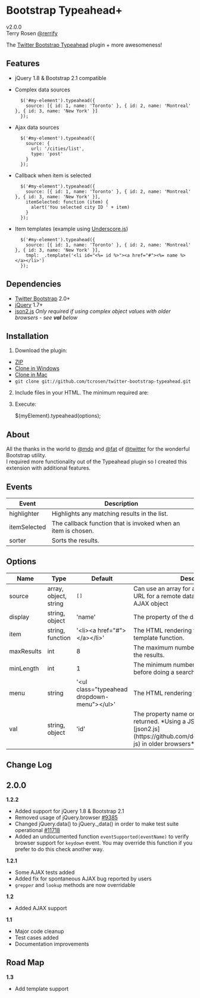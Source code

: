 Bootstrap Typeahead+
========================

v2.0.0<br />
Terry Rosen [@rerrify](https://twitter.com/#!/rerrify)

The [Twitter Bootstrap Typeahead](http://twitter.github.com/bootstrap/javascript.html#typeahead) plugin + more awesomeness!

Features
-----------------

- jQuery 1.8 & Bootstrap 2.1 compatible

- Complex data sources

		$('#my-element').typeahead({
		  source: [{ id: 1, name: 'Toronto' }, { id: 2, name: 'Montreal' }, { id: 3, name: 'New York' }]
		});

- Ajax data sources

		$('#my-element').typeahead({
		  source: {
		  	url: '/cities/list',
		  	type: 'post'
		  }
		});

- Callback when item is selected

		$('#my-element').typeahead({
		  source: [{ id: 1, name: 'Toronto' }, { id: 2, name: 'Montreal' }, { id: 3, name: 'New York' }],
		  itemSelected: function (item) {
		  	alert('You selected city ID ' + item)
		  }
		});

- Item templates (example using [Underscore.js](http://underscorejs.org/))

		$('#my-element').typeahead({
		  source: [{ id: 1, name: 'Toronto' }, { id: 2, name: 'Montreal' }, { id: 3, name: 'New York' }],
		  tmpl: _.template('<li id="<%= id %>"><a href="#"><%= name %></a></li>')
		});

Dependencies
-----------------
- [Twitter Bootstrap](https://github.com/twitter/bootstrap) 2.0+
- [jQuery](http://docs.jquery.com/Downloading_jQuery) 1.7+
- [json2.js](https://github.com/douglascrockford/JSON-js) *Only required if using complex object values with older browsers - see **val** below*

Installation
-----------------

1) Download the plugin:

- [ZIP](https://github.com/tcrosen/twitter-bootstrap-typeahead/zipball/master)
- [Clone in Windows](github-windows://openRepo/https://github.com/tcrosen/twitter-bootstrap-typeahead)
- [Clone in Mac](github-mac://openRepo/https://github.com/tcrosen/twitter-bootstrap-typeahead)
- `git clone git://github.com/tcrosen/twitter-bootstrap-typeahead.git`

2) Include files in your HTML. The minimum required are:

    <link href="/path/to/bootstrap.css" rel="stylesheet">
    <script src="/path/to/jquery.js" type="text/javascript"></script>
    <script src="/path/to/bootstrap-typeahead.js" type="text/javascript"></script>

3) Execute:

    $(myElement).typeahead(options);

About
-----------------
All the thanks in the world to [@mdo](https://twitter.com/#!/mdo) and [@fat](https://twitter.com/#!/fat) of [@twitter](https://twitter.com/) for the wonderful Bootstrap utility.<br />
I required more functionality out of the Typeahead plugin so I created this extension with additional features.

Events
-----------------

<table width="100%">
	<thead>
		<tr>
			<th>
				Event
			</th>
			<th>
				Description
			</th>
		</tr>
	</thead>
    <tr>
        <td>
            highlighter
        </td>
        <td>
            Highlights any matching results in the list.
        </td>
    </tr>
    <tr>
        <td>
            itemSelected
        </td>
        <td>
            The callback function that is invoked when an item is chosen.
        </td>
    </tr>
    <tr>
        <td>
            sorter
        </td>
        <td>
            Sorts the results.
        </td>
    </tr>
</table>

Options
-----------------

<table width="100%">
<thead>
	<tr>
		<th>
			Name
		</th>
		<th>
			Type
		</th>
		<th>
			Default
		</th>
		<th>
			Description
		</th>
	</tr>
</thead>
    <tr>
        <td>
            source
        </td>
        <td>
            array, object, string
        </td>
        <td>
        <pre>[]
</pre>
        </td>
        <td>
            Can use an array for a local data source, a URL for a remote data source or a full jQuery AJAX object
        </td>
    </tr>
    <tr>
        <td>
            display
        </td>
		<td>
            string, object
        </td>
		<td>
            'name'
        </td>
        <td>
            The property of the datasource to display
        </td>
    </tr>
    <tr>
        <td>
            item
        </td>
		<td>
            string, function
        </td>
        <td>
            '&lt;li&gt;&lt;a href=&quot;#&quot;&gt;&lt;/a&gt;&lt;/li&gt;'
        </td>
        <td>
			The HTML rendering for a result item or template function.
        </td>
    </tr>
    <tr>
        <td>
            maxResults
        </td>
		<td>
            int
        </td>
        <td>
            8
        </td>
        <td>
			The maximum number of items to show in the results.
        </td>
    </tr>
    <tr>
    	<tr>
        <td>
            minLength
        </td>
		<td>
            int
        </td>
        <td>
            1
        </td>
        <td>
			The minimum number of characters required before doing a search
        </td>
    </tr>
    <tr>
        <td>
            menu
        </td>
		<td>
            string
        </td>
        <td>
            '&lt;ul class=&quot;typeahead dropdown-menu&quot;&gt;&lt;/ul&gt;'
        </td>
        <td>
			The HTML rendering for the results list.
        </td>
    </tr>
    <tr>
        <td>
            val
        </td>
		<td>
            string, object
        </td>
		<td>
            'id'
        </td>
        <td>
            The property name or JSON object to be returned.  *Using a JSON object may require [json2.js](https://github.com/douglascrockford/JSON-js) in older browsers*
        </td>
    </tr>
</table>


Change Log
-----------------

**2.0.0**
-

**1.2.2**

- Added support for jQuery 1.8 & Bootstrap 2.1
- Removed usage of jQuery.browser [#9385](http://bugs.jquery.com/ticket/9385)
- Changed jQuery.data() to jQuery._data() in order to make test suite operational [#11718](http://bugs.jquery.com/ticket/11718)
- Added an undocumented function `eventSupported(eventName)` to verify browser support for `keydown` event.  You may override this function if you prefer to do this check another way.

**1.2.1**

- Some AJAX tests added
- Added fix for spontaneous AJAX bug reported by users
- `grepper` and `lookup` methods are now overridable

**1.2**

- Added AJAX support

**1.1**

- Major code cleanup
- Test cases added
- Documentation improvements


Road Map
-----------------

**1.3**

- Add template support